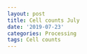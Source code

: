 ```yaml
---
layout: post
title: Cell counts July
date: '2019-07-23'
categories: Processing
tags: Cell counts
---
```

